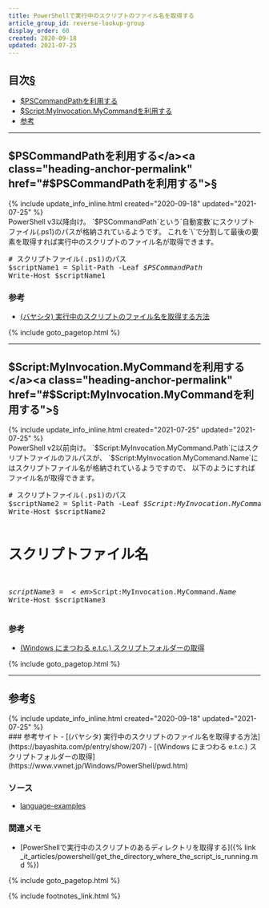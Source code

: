 ```yaml
---
title: PowerShellで実行中のスクリプトのファイル名を取得する
article_group_id: reverse-lookup-group
display_order: 60
created: 2020-09-18
updated: 2021-07-25
---
```


## <a name="index">目次</a><a class="heading-anchor-permalink" href="#目次">§</a>

<ul id="index_ul">
<li><a href="#$PSCommandPathを利用する">$PSCommandPathを利用する</a></li>
<li><a href="#$Script:MyInvocation.MyCommandを利用する">$Script:MyInvocation.MyCommandを利用する</a></li>
<li><a href="#参考">参考</a></li>
</ul>

* * *
## <a name="$PSCommandPathを利用する">$PSCommandPathを利用する</a><a class="heading-anchor-permalink" href="#$PSCommandPathを利用する">§</a>
<div class="chapter-updated">{% include update_info_inline.html created="2020-09-18" updated="2021-07-25" %}</div>
PowerShell v3以降向け。  
`$PSCommandPath`という`自動変数`にスクリプトファイル(.ps1)のパスが格納されているようです。  
これを`\`で分割して最後の要素を取得すれば実行中のスクリプトのファイル名が取得できます。

<div class="code-box no-title">
<pre>
# スクリプトファイル(.ps1)のパス
$scriptName1 = Split-Path -Leaf <em>$PSCommandPath</em>
Write-Host $scriptName1
</pre>
</div>

### 参考
- [(バヤシタ) 実行中のスクリプトのファイル名を取得する方法](https://bayashita.com/p/entry/show/207)

{% include goto_pagetop.html %}

* * *
## <a name="$Script:MyInvocation.MyCommandを利用する">$Script:MyInvocation.MyCommandを利用する</a><a class="heading-anchor-permalink" href="#$Script:MyInvocation.MyCommandを利用する">§</a>
<div class="chapter-updated">{% include update_info_inline.html created="2021-07-25" updated="2021-07-25" %}</div>
PowerShell v2以前向け。  
`$Script:MyInvocation.MyCommand.Path`にはスクリプトファイルのフルパスが、  
`$Script:MyInvocation.MyCommand.Name`にはスクリプトファイル名が格納されているようですので、  
以下のようにすればファイル名が取得できます。

<div class="code-box no-title">
<pre>
# スクリプトファイル(.ps1)のパス
$scriptName2 = Split-Path -Leaf <em>$Script:MyInvocation.MyCommand</em><em class="blue">.Path</em>
Write-Host $scriptName2

# スクリプトファイル名
$scriptName3 = <em>$Script:MyInvocation.MyCommand</em><em class="blue">.Name</em>
Write-Host $scriptName3
</pre>
</div>

### 参考
- [(Windows にまつわる e.t.c.) スクリプトフォルダーの取得](https://www.vwnet.jp/Windows/PowerShell/pwd.htm)

{% include goto_pagetop.html %}

* * *
## <a name="参考">参考</a><a class="heading-anchor-permalink" href="#参考">§</a>
<div class="chapter-updated">{% include update_info_inline.html created="2020-09-18" updated="2021-07-25" %}</div>
### 参考サイト
- [(バヤシタ) 実行中のスクリプトのファイル名を取得する方法](https://bayashita.com/p/entry/show/207)
- [(Windows にまつわる e.t.c.) スクリプトフォルダーの取得](https://www.vwnet.jp/Windows/PowerShell/pwd.htm)

### ソース
- [language-examples](https://github.com/fumokmm/language-examples/blob/main/PowerShell/0014_script_filename_and_directory.ps1)

### 関連メモ
- [PowerShellで実行中のスクリプトのあるディレクトリを取得する]({% link _it_articles/powershell/get_the_directory_where_the_script_is_running.md %})

{% include goto_pagetop.html %}

{% include footnotes_link.html %}

